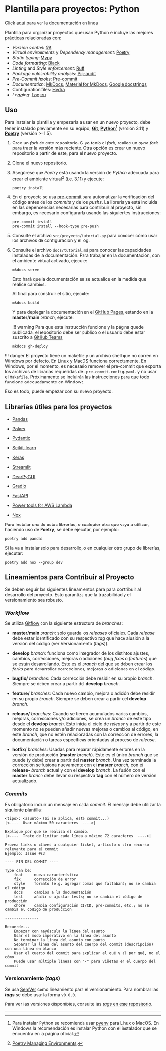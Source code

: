# Plantilla para proyectos: Python

Click [aquí](https://alejpelo.github.io/plantilla-proyecto-python/) para ver la documentación en línea

<!--docs-start-->

Plantilla para organizar proyectos que usan Python e incluye las mejores prácticas relacionadas con:

- _Version control_: [Git](https://git-scm.com/)
- _Virtual environments_ y _Dependency management_: [Poetry](https://python-poetry.org/)
- _Static typing_: [Mypy](https://mypy-lang.org/)
- _Code formatting_: [Black](https://github.com/psf/black)
- _Linting_ and _Style enforcement_: [Ruff](https://beta.ruff.rs/docs/)
- _Package vulnerability analysis_: [Pip-audit](https://pypi.org/project/pip-audit/)
- _Pre-Commit hooks_: [Pre-commit](https://pre-commit.com/)
- _Documentation_: [MkDocs](https://www.mkdocs.org/), [Material for MkDocs](https://squidfunk.github.io/mkdocs-material/), [Google docstrings](https://google.github.io/styleguide/pyguide.html#38-comments-and-docstrings)
- Configuration files: [Hydra](https://hydra.cc/)
- _Logging_: [Loguru](https://github.com/Delgan/loguru)

## Uso

Para instalar la plantilla y empezarla a usar en un nuevo proyecto, debe tener instalado previamente en su equipo, [**Git**](https://git-scm.com/), [**Python**](https://www.python.org/)[^1] (versión 3.11) y [**Poetry**](https://python-poetry.org/) (versión >=1.5).

1. Cree un _fork_ de este repositorio. Si ya tenía el _fork_, realice un _sync fork_ para traer la versión más reciente. Otra opción es crear un nuevo repositorio a partir de este, para el nuevo proyecto.
2. Clone el nuevo repositorio.
3. Asegúrese que _Poetry_ está usando la versión de _Python_ adecuada para crear el ambiente virtual[^2] (i.e. 3.11) y ejecute:

    ```shell
    poetry install
    ```

4. En el proyecto se usa [pre-commit](https://pre-commit.com/) para automatizar la verificación del código antes de los _commits_ y de los _pushs_. La librería ya está incluida en las dependencias necesarias para contribuir al proyecto, sin embargo, es necesario configurarla usando las siguientes instrucciones:

    ```shell
    pre-commit install
    pre-commit install --hook-type pre-push
    ```

5. Consulte el archivo `src/proyecto/tutorial.py` para conocer cómo usar los archivos de configuración y el log.

6. Consulte el archivo `docs/tutorial.md` para conocer las capacidades instaladas de la documentación. Para trabajar en la documentación, con el ambiente virtual activado, ejecute:

    ```shell
    mkdocs serve
    ```

    Esto hará que la documentación en se actualice en la medida que realice cambios.

    Al final para construir el sitio, ejecute:

    ```shell
    mkdocs build
    ```

    Y para deplegar la documentación en el [GitHub Pages](https://pages.github.com/), estando en la **master**/**main** _branch_, ejecute:

    !!! warning
        Para que esta instrucción funcione y la página quede publicada, el repositorio debe ser público o el usuario debe estar suscrito a [GitHub Teams](https://github.com/team)

    ```shell
    mkdocs gh-deploy
    ```

!!! danger
    El proyecto tiene un makefile y un archivo shell que no corren en Windows por defecto. En Linux y MacOS funciona correctamente. En Windows, por el momento, es necesario remover el pre-commit que exporta los archivos de librarías requeridas de `.pre-commit-config.yaml`. y no usar el `Makefile`.
    Próximamente se incluirán las instrucciones para que todo funcione adecuadamente en Windows.

Eso es todo, puede empezar con su nuevo proyecto.

## Librarías útiles para los proyectos

- [Pandas](https://pandas.pydata.org/)
- [Polars](https://www.pola.rs/)
- [Pydantic](https://docs.pydantic.dev/latest/)
- [Scikit-learn](https://scikit-learn.org/stable/)
- [Keras](https://keras.io/)

- [Streamlit](https://streamlit.io/)
- [DearPyGUI](https://github.com/hoffstadt/DearPyGui)
- [Gradio](https://github.com/gradio-app/gradio)

- [FastAPI](https://fastapi.tiangolo.com/lo/)

- [Power tools for AWS Lambda](https://awslabs.github.io/aws-lambda-powertools-python/2.16.1/)

- [Nox](https://nox.thea.codes/en/stable/index.html)

Para instalar una de estas librerías, o cualquier otra que vaya a utilizar, haciendo uso de **Poetry**, se debe ejecutar, por ejemplo:

```shell
poetry add pandas
```

Si la va a instalar solo para desarrollo, o en cualquier otro grupo de librerías, ejecutar:

```shell
poetry add nox --group dev
```

## Lineamientos para Contribuir al Proyecto

Se deben seguir los siguientes lineamientos para para contribuir al desarrollo del proyecto. Esto garantiza que la trazabilidad y el versionamiento sea robusto.

### _Workflow_

Se utiliza [Gitflow](https://www.atlassian.com/git/tutorials/comparing-workflows/gitflow-workflow) con la siguiente estructura de _branches_:

- **master**/**main** _branch_: solo guarda los _releases_ oficiales. Cada _release_ debe estar identificado con su respectivo _tag_ que hace alusión a la versión del código (ver Versionamiento (_tags_)).

- **develop** _branch_: funciona como integrador de los distintos ajustes, cambios, correcciones, mejoras o adiciones (_bug fixes_ o _features_) que se están desarrollando. Este es el _branch_ del que se deben crear los _forks_ para desarrollar correcciones, mejoras o adiciones en el código.

- **bugfix/** _branches_: Cada corrección debe residir en su propio _branch_. Siempre se deben crear a partir del **develop** _branch_.

- **feature/** _branches_: Cada nuevo cambio, mejora o adición debe residir en su propio _branch_. Siempre se deben crear a partir del **develop** _branch_.

- **release/** _branches_: Cuando se tienen acumulados varios cambios, mejoras, correcciones y/o adiciones, se crea un _branch_ de este tipo desde el **develop** _branch_. Esto inicia el ciclo de _release_ y a partir de este momento no se pueden añadir nuevas mejoras o cambios al código, en este _branch_, que no estén relacionadas con la corrección de errores, la documentación o tareas específicas orientadas al proceso de _release_.

- **hotfix/** _branches_: Usadas para reparar rápidamente errores en la versión de producción (**master** _branch_). Este es el único _branch_ que se puede (y debe) crear a partir del **master** _branch_. Una vez terminada la corrección se fusiona nuevamente con el **master** _branch_, con el **release-** _branch_ actual y con el **develop** _branch_. La fusión con el **master** _branch_ debe llevar su respectiva **tag** con el número de versión actualizado.

### _Commits_

Es obligatorio incluir un mensaje en cada _commit_. El mensaje debe utilizar la siguiente plantilla:

```git
<tipo>: <asunto> (Si se aplica, este commit...)
|<----  Usar máximo 50 caracteres  ---->|

Explique por qué se realiza el cambio.
|<----  Trate de limitar cada línea a máximo 72 caracteres  ---->|

Provea links o claves a cualquier ticket, artículo u otro recurso relevante para el commit
Ejemplo: Issue #23

---- FIN DEL COMMIT ----

Type can be: 
    feat     nueva característica
    fix      corrección de error
    style    formato (e.g. agregar comas que faltaban); no se cambia el código
    docs     cambios a la documentación
    test     añadir o ajustar tests; no se cambia el código de producción
    chore    cambia configuración CI/CD, pre-commits, etc.; no se cambia el código de producción

---------------

Recuerde...
    Empezar con mayúscula la línea del asunto
    Usar el modo imperativo en la línea del asunto
    No terminar la línea del asunto con punto
    Separar la línea del asunto del cuerpo del commit (descripción) con una línea en blanco
    Usar el cuerpo del commit para explicar el qué y el por qué, no el cómo
    Puede usar múltiple líneas con "-" para viñetas en el cuerpo del commit
```

### Versionamiento (_tags_)

Se usa [SemVer](http://semver.org/) como lineamiento para el versionamiento. Para nombrar las **_tags_** se debe usar la forma `v0.0.0`.

Para ver las versiones disponibles, consulte las [_tags_ en este repositorio](https://github.com/alejpelo/plantilla-proyecto-python/tags).

---

[^1]: Para instalar Python se recomienda usar [pyenv](https://github.com/pyenv/pyenv) para Linux o MacOS. En Windows la recomendación es instalar Python con el instalador que se encuentra en la página oficial.

[^2]: [Poetry Managing Environments](https://python-poetry.org/docs/managing-environments/).

<!--docs-end-->
